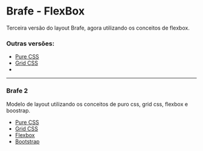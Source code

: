 # Brafe - FlexBox

Terceira versão do layout Brafe, agora utilizando os conceitos de flexbox.

### Outras versões:

* [Pure CSS](https://github.com/taisesoares/brafe-pure-css)
* [Grid CSS](https://github.com/taisesoares/brafe-grid-css)
* 
<hr>

### Brafe 2

Modelo de layout utilizando os conceitos de puro css, grid css, flexbox e boostrap.

* [Pure CSS](https://github.com/taisesoares/brafe-2-pure-css)
* [Grid CSS](https://github.com/taisesoares/brafe-2-pure-css)
* [Flexbox](https://github.com/taisesoares/brafe-2-flexbox)
* [Bootstrap](https://github.com/taisesoares/brafe-2-bootstrap)
